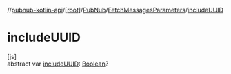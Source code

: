 //[pubnub-kotlin-api](../../../../index.md)/[[root]](../../index.md)/[PubNub](../index.md)/[FetchMessagesParameters](index.md)/[includeUUID](include-u-u-i-d.md)

# includeUUID

[js]\
abstract var [includeUUID](include-u-u-i-d.md): [Boolean](https://kotlinlang.org/api/latest/jvm/stdlib/kotlin/-boolean/index.html)?
